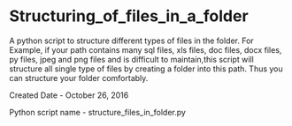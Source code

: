 # Structuring_of_files_in_a_folder
A python script to structure different types of files in the folder. For Example, if your path contains many sql files, xls files, doc files, docx files, py files, jpeg and png files and is difficult to maintain,this script will structure all single type of files by creating a folder into this path. Thus you can structure your folder comfortably. 

Created Date - October 26, 2016

Python script name - structure_files_in_folder.py
